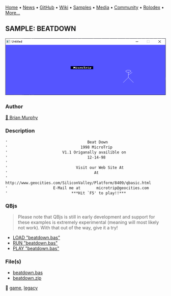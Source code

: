 [Home](https://qb64.com) • [News](../../news.md) • [GitHub](../../github.md) • [Wiki](../../wiki.md) • [Samples](../../samples.md) • [Media](../../media.md) • [Community](../../community.md) • [Rolodex](../../rolodex.md) • [More...](../../more.md)

## SAMPLE: BEATDOWN

![screenshot.png](img/screenshot.png)

### Author

[🐝 Brian Murphy](../brian-murphy.md) 

### Description

```text
'                                   Beat Down
'                                1998 MicroTrip
'                        V1.1 Origanally availible on
'                                   12-14-98
'
'                              Visit our Web Site At
'                                      At
'       http://www.geocities.com/SiliconValley/Platform/8409/qbasic.html
'                    E-Mail me at       microtrip@geocities.com
'                            ***Hit `F5' to play!!***
```

### QBjs

> Please note that QBjs is still in early development and support for these examples is extremely experimental (meaning will most likely not work). With that out of the way, give it a try!

* [LOAD "beatdown.bas"](https://v6p9d9t4.ssl.hwcdn.net/html/5963335/index.html?src=https://qb64.com/samples/beatdown/src/beatdown.bas)
* [RUN "beatdown.bas"](https://v6p9d9t4.ssl.hwcdn.net/html/5963335/index.html?mode=auto&src=https://qb64.com/samples/beatdown/src/beatdown.bas)
* [PLAY "beatdown.bas"](https://v6p9d9t4.ssl.hwcdn.net/html/5963335/index.html?mode=play&src=https://qb64.com/samples/beatdown/src/beatdown.bas)

### File(s)

* [beatdown.bas](src/beatdown.bas)
* [beatdown.zip](src/beatdown.zip)

🔗 [game](../game.md), [legacy](../legacy.md)
